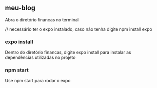 ## meu-blog

Abra o diretório financas no terminal

// necessário ter o expo instalado, caso não tenha digite npm install expo

### expo install

Dentro do diretório financas, digite expo install para instalar as dependências utilizadas no projeto

### npm start

Use npm start para rodar o expo


